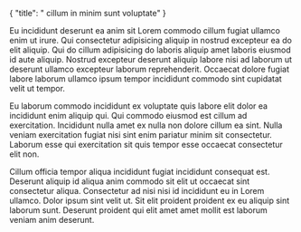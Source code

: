 {
  "title": " cillum in minim sunt voluptate"
}

Eu incididunt deserunt ea anim sit Lorem commodo cillum fugiat ullamco enim ut irure. Qui consectetur adipisicing aliquip in nostrud excepteur ea do elit aliquip. Qui do cillum adipisicing do laboris aliquip amet laboris eiusmod id aute aliquip. Nostrud excepteur deserunt aliquip labore nisi ad laborum ut deserunt ullamco excepteur laborum reprehenderit. Occaecat dolore fugiat labore laborum ullamco ipsum tempor incididunt commodo sint cupidatat velit ut tempor.

Eu laborum commodo incididunt ex voluptate quis labore elit dolor ea incididunt enim aliquip qui. Qui commodo eiusmod est cillum ad exercitation. Incididunt nulla amet ex nulla non dolore cillum ea sint. Nulla veniam exercitation fugiat nisi sint enim pariatur minim sit consectetur. Laborum esse qui exercitation sit quis tempor esse occaecat consectetur elit non.

Cillum officia tempor aliqua incididunt fugiat incididunt consequat est. Deserunt aliquip id aliqua anim commodo sit elit ut occaecat sint consectetur aliqua. Consectetur ad nisi nisi id incididunt eu in Lorem ullamco. Dolor ipsum sint velit ut. Sit elit proident proident ex eu aliquip sint laborum sunt. Deserunt proident qui elit amet amet mollit est laborum veniam anim deserunt.